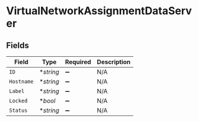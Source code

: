 # VirtualNetworkAssignmentDataServer


## Fields

| Field              | Type               | Required           | Description        |
| ------------------ | ------------------ | ------------------ | ------------------ |
| `ID`               | **string*          | :heavy_minus_sign: | N/A                |
| `Hostname`         | **string*          | :heavy_minus_sign: | N/A                |
| `Label`            | **string*          | :heavy_minus_sign: | N/A                |
| `Locked`           | **bool*            | :heavy_minus_sign: | N/A                |
| `Status`           | **string*          | :heavy_minus_sign: | N/A                |